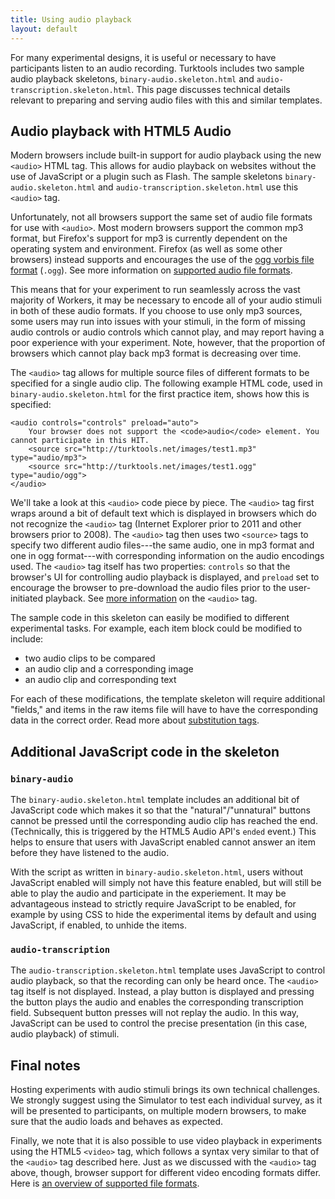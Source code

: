 ```yaml
---
title: Using audio playback
layout: default
---
```


For many experimental designs, it is useful or necessary to have participants listen to an audio recording. Turktools includes two sample audio playback skeletons, `binary-audio.skeleton.html` and `audio-transcription.skeleton.html`. This page discusses technical details relevant to preparing and serving audio files with this and similar templates.

## Audio playback with HTML5 Audio

Modern browsers include built-in support for audio playback using the new `<audio>` HTML tag. This allows for audio playback on websites without the use of JavaScript or a plugin such as Flash. The sample skeletons `binary-audio.skeleton.html` and `audio-transcription.skeleton.html` use this `<audio>` tag.

Unfortunately, not all browsers support the same set of audio file formats for use with `<audio>`. Most modern browsers support the common mp3 format, but Firefox's support for mp3 is currently dependent on the operating system and environment. Firefox (as well as some other browsers) instead supports and encourages the use of the [ogg vorbis file format](https://en.wikipedia.org/wiki/Vorbis) (`.ogg`). See more information on [supported audio file formats](https://developer.mozilla.org/en-US/docs/Web/HTML/Supported_media_formats).

This means that for your experiment to run seamlessly across the vast majority of Workers, it may be necessary to encode all of your audio stimuli in both of these audio formats. If you choose to use only mp3 sources, some users may run into issues with your stimuli, in the form of missing audio controls or audio controls which cannot play, and may report having a poor experience with your experiment. Note, however, that the proportion of browsers which cannot play back mp3 format is decreasing over time. 

The `<audio>` tag allows for multiple source files of different formats to be specified for a single audio clip. The following example HTML code, used in `binary-audio.skeleton.html` for the first practice item, shows how this is specified:

	<audio controls="controls" preload="auto">
		Your browser does not support the <code>audio</code> element. You cannot participate in this HIT.
		<source src="http://turktools.net/images/test1.mp3" type="audio/mp3">
		<source src="http://turktools.net/images/test1.ogg" type="audio/ogg">
	</audio>

We'll take a look at this `<audio>` code piece by piece. The `<audio>` tag first wraps around a bit of default text which is displayed in browsers which do not recognize the `<audio>` tag (Internet Explorer prior to 2011 and other browsers prior to 2008). The `<audio>` tag then uses two `<source>` tags to specify two different audio files---the same audio, one in mp3 format and one in ogg format---with corresponding information on the audio encodings used. The `<audio>` tag itself has two properties: `controls` so that the browser's UI for controlling audio playback is displayed, and `preload` set to encourage the browser to pre-download the audio files prior to the user-initiated playback. See [more information](https://developer.mozilla.org/en-US/docs/Web/HTML/Element/audio) on the `<audio>` tag.

The sample code in this skeleton can easily be modified to different experimental tasks. For example, each item block could be modified to include:

* two audio clips to be compared
* an audio clip and a corresponding image
* an audio clip and corresponding text

For each of these modifications, the template skeleton will require additional "fields," and items in the raw items file will have to have the corresponding data in the correct order. Read more about [substitution tags](/use/tags.html).

## Additional JavaScript code in the skeleton

### `binary-audio`

The `binary-audio.skeleton.html` template includes an additional bit of JavaScript code which makes it so that the "natural"/"unnatural" buttons cannot be pressed until the corresponding audio clip has reached the end. (Technically, this is triggered by the HTML5 Audio API's `ended` event.) This helps to ensure that users with JavaScript enabled cannot answer an item before they have listened to the audio.

With the script as written in `binary-audio.skeleton.html`, users without JavaScript enabled will simply not have this feature enabled, but will still be able to play the audio and participate in the experiement. It may be advantageous instead to strictly require JavaScript to be enabled, for example by using CSS to hide the experimental items by default and using JavaScript, if enabled, to unhide the items.

### `audio-transcription`

The `audio-transcription.skeleton.html` template uses JavaScript to control audio playback, so that the recording can only be heard once. The `<audio>` tag itself is not displayed. Instead, a play button is displayed and pressing the button plays the audio and enables the corresponding transcription field. Subsequent button presses will not replay the audio. In this way, JavaScript can be used to control the precise presentation (in this case, audio playback) of stimuli.

## Final notes

Hosting experiments with audio stimuli brings its own technical challenges. We strongly suggest using the Simulator to test each individual survey, as it will be presented to participants, on multiple modern browsers, to make sure that the audio loads and behaves as expected.

Finally, we note that it is also possible to use video playback in experiments using the HTML5 `<video>` tag, which follows a syntax very similar to that of the `<audio>` tag described here. Just as we discussed with the `<audio>` tag above, though, browser support for different video encoding formats differ. Here is [an overview of supported file formats](https://developer.mozilla.org/en-US/docs/Web/HTML/Supported_media_formats).

